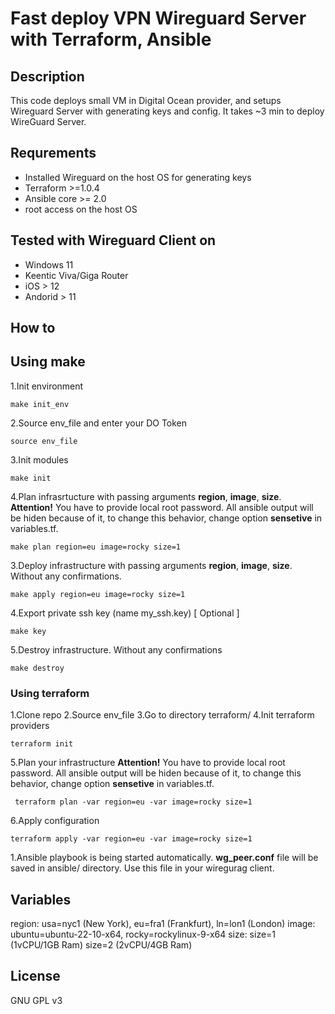 # Fast deploy VPN Wireguard Server with Terraform, Ansible

## Description

This code deploys small VM in Digital Ocean provider, and setups Wireguard Server
with generating keys and config. It takes ~3 min to deploy WireGuard Server.

## Requrements

- Installed Wireguard on the host OS for generating keys
- Terraform >=1.0.4
- Ansible core >= 2.0
- root access on the host OS

## Tested with Wireguard Client on

- Windows 11
- Keentic Viva/Giga Router
- iOS > 12
- Andorid > 11

## How to

## Using make

1.Init environment

```
make init_env
```

2.Source env_file and enter your DO Token

```
source env_file
```

3.Init modules

```
make init
```

4.Plan infrasrtucture with passing arguments **region**, **image**, **size**.
**Attention!** You have to provide local root password.
All ansible output will be hiden because of it, to change this behavior,
change option **sensetive** in variables.tf.

```
make plan region=eu image=rocky size=1
```

3.Deploy infrastructure with passing arguments **region**, **image**, **size**.
Without any confirmations.

```
make apply region=eu image=rocky size=1
```

4.Export private ssh key (name my_ssh.key) [ Optional ]

```
make key
```

5.Destroy infrastructure. Without any confirmations

```
make destroy
```

### Using terraform

1.Clone repo
2.Source env_file
3.Go to directory terraform/
4.Init terraform providers

 ```
terraform init
 ```

5.Plan your infrastructure
**Attention!** You have to provide local root password.
All ansible output will be hiden because of it, to change this behavior,
change option **sensetive** in variables.tf.

```
 terraform plan -var region=eu -var image=rocky size=1
```

6.Apply configuration

 ```
terraform apply -var region=eu -var image=rocky size=1
 ```

1.Ansible playbook is being started automatically.
**wg_peer.conf** file will be saved in ansible/ directory.
Use this file in your wiregurag client.

## Variables

region: usa=nyc1 (New York), eu=fra1 (Frankfurt), ln=lon1 (London)
image: ubuntu=ubuntu-22-10-x64, rocky=rockylinux-9-x64
size: size=1 (1vCPU/1GB Ram) size=2 (2vCPU/4GB Ram)

## License

GNU GPL v3
